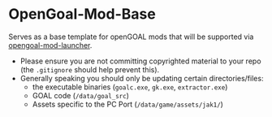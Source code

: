 # OpenGoal-Mod-Base
Serves as a base template for openGOAL mods that will be supported via [opengoal-mod-launcher](https://github.com/OpenGOAL-Unofficial-Mods/opengoal-mod-launcher).

- Please ensure you are not committing copyrighted material to your repo (the `.gitignore` should help prevent this). 
- Generally speaking you should only be updating certain directories/files:
  - the executable binaries (`goalc.exe`, `gk.exe`, `extractor.exe`)
  - GOAL code (`/data/goal_src`)
  - Assets specific to the PC Port (`/data/game/assets/jak1/`)